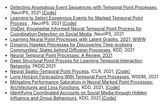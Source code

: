* [Detecting Anomalous Event Sequences with Temporal Point Processes](https://papers.nips.cc/paper/2021/file/6faa8040da20ef399b63a72d0e4ab575-Paper.pdf), ,NeurIPS, 2021 [\[Code\]](https://github.com/shchur/tpp-anomaly-detection)
* [Learning to Select Exogenous Events for Marked Temporal Point Process](https://papers.nips.cc/paper/2021/file/032abcd424b4312e7087f434ef1c0094-Paper.pdf) , ,NeurIPS, 2021 [\[Code\]](https://github.com/noilreed/TPP-Select)
* [VigDet: Knowledge Informed Neural Temporal Point Process for Coordination Detection on Social Media](https://papers.nips.cc/paper/2021/file/1a344877f11195aaf947ccfe48ee9c89-Paper.pdf) ,NeurIPS, 2021
* [Learning Neural Point Processes with Latent Graphs, 2021, WWW](https://dl.acm.org/doi/pdf/10.1145/3442381.3450135)
* [Dynamic Hawkes Processes for Discovering Time-evolving Communities’ States behind Diffusion Processes](https://arxiv.org/pdf/2105.11152.pdf), KDD, 2021
* [Neural Temporal Point Processes: A Review, 2021](https://arxiv.org/pdf/2104.03528.pdf)
* [Deep Structural Point Process for Learning Temporal Interaction Networks](https://arxiv.org/pdf/2107.03573.pdf), PKDD,2021
* [Neural Spatio-Temporal Point Process](https://arxiv.org/pdf/2011.04583.pdf), ICLR, 2021, [\[Code\]](https://github.com/facebookresearch/neural_stpp)
* [Long Horizon Forecasting With Temporal Point Processes](https://arxiv.org/pdf/2101.02815v2.pdf), WSDM, 2021
* [Mitigating Performance Saturation in Neural Marked Point Processes: Architectures and Loss Functions](https://arxiv.org/pdf/2107.03354.pdf), KDD, 2021,  [\[Code\]](https://github.com/ltz0120/Graph-Convolutional-Hawkes-Processes-GCHP)
* [Identifying Coordinated Accounts on Social Media through Hidden Influence and Group Behaviours](https://arxiv.org/abs/2008.11308), KDD, 2021,[\[Code\]](https://github.com/USC-Melady/AMDN-HAGE-KDD21) 
